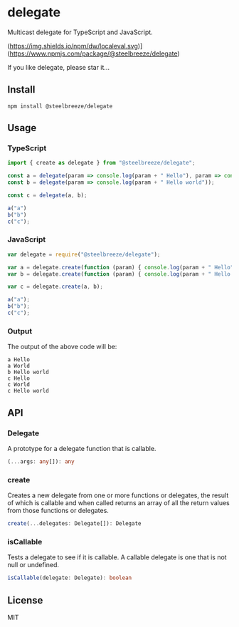 # delegate
Multicast delegate for TypeScript and JavaScript.

(https://img.shields.io/npm/dw/localeval.svg)](https://www.npmjs.com/package/@steelbreeze/delegate)

If you like delegate, please star it...

## Install
```shell
npm install @steelbreeze/delegate
```

## Usage
### TypeScript
```typescript
import { create as delegate } from "@steelbreeze/delegate";

const a = delegate(param => console.log(param + " Hello"), param => console.log(param + " World "));
const b = delegate(param => console.log(param + " Hello world"));

const c = delegate(a, b);

a("a")
b("b")
c("c");
```
### JavaScript
```javascript
var delegate = require("@steelbreeze/delegate");

var a = delegate.create(function (param) { console.log(param + " Hello"); }, function (param) { console.log(param + " World "); });
var b = delegate.create(function (param) { console.log(param + " Hello world"); });

var c = delegate.create(a, b);

a("a");
b("b");
c("c");
```
### Output
The output of the above code will be:
```shell
a Hello
a World
b Hello world
c Hello
c World
c Hello world
```
## API
### Delegate
A prototype for a delegate function that is callable.

```typescript
(...args: any[]): any
```
### create
Creates a new delegate from one or more functions or delegates, the result of which is callable and when called returns an array of all the return values from those functions or delegates.

```typescript
create(...delegates: Delegate[]): Delegate
```
### isCallable
Tests a delegate to see if it is callable. A callable delegate is one that is not null or undefined.

```typescript
isCallable(delegate: Delegate): boolean
```

## License
MIT
